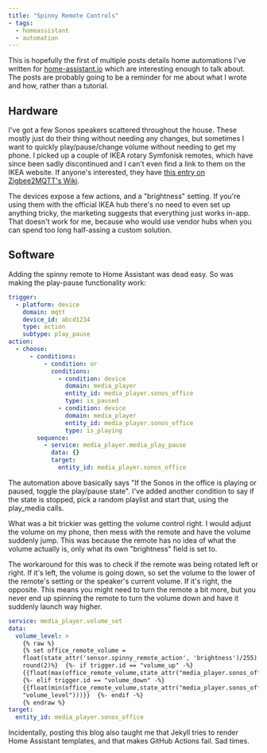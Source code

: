 ```yaml
---
title: "Spinny Remote Controls"
- tags:
  - homeassistant
  - automation
---
```


This is hopefully the first of multiple posts details home automations I've written for [home-assistant.io]() which are interesting enough to talk about. The posts are probably going to be a reminder for me about what I wrote and how, rather than a tutorial. 

## Hardware

I've got a few Sonos speakers scattered throughout the house. These mostly just do their thing without needing any changes, but sometimes I want to quickly play/pause/change volume without needing to get my phone. I picked up a couple of IKEA rotary Symfonisk remotes, which have since been sadly discontinued and I can't even find a link to them on the IKEA website. If anyone's interested, they have [this entry on Zigbee2MQTT's Wiki](https://www.zigbee2mqtt.io/devices/E1744.html). 

The devices expose a few actions, and a "brightness" setting. If you're using them with the official IKEA hub there's no need to even set up anything tricky, the marketing suggests that everything just works in-app. That doesn't work for me, because who would use vendor hubs when you can spend too long half-assing a custom solution.

## Software

Adding the spinny remote to Home Assistant was dead easy. So was making the play-pause functionality work:

```yaml
trigger:
  - platform: device
    domain: mqtt
    device_id: abcd1234
    type: action
    subtype: play_pause
action:
  - choose:
      - conditions:
          - condition: or
            conditions:
              - condition: device
                domain: media_player
                entity_id: media_player.sonos_office
                type: is_paused
              - condition: device
                domain: media_player
                entity_id: media_player.sonos_office
                type: is_playing
        sequence:
          - service: media_player.media_play_pause
            data: {}
            target:
              entity_id: media_player.sonos_office
```

The automation above basically says "If the Sonos in the office is playing or paused, toggle the play/pause state". I've added another condition to say if the state is stopped, pick a random playlist and start that, using the play_media calls. 

What was a bit trickier was getting the volume control right. I would adjust the volume on my phone, then mess with the remote and have the volume suddenly jump. This was because the remote has no idea of what the volume actually is, only what its own "brightness" field is set to. 

The workaround for this was to check if the remote was being rotated left or right. If it's left, the volume is going down, so set the volume to the lower of the remote's setting or the speaker's current volume. If it's right, the opposite. This means you might need to turn the remote a bit more, but you never end up spinning the remote to turn the volume down and have it suddenly launch way higher. 

```yaml
service: media_player.volume_set
data:
  volume_level: >
    {% raw %}
    {% set office_remote_volume =
    float(state_attr('sensor.spinny_remote_action', 'brightness')/255) |
    round(2)%}  {%- if trigger.id == "volume_up" -%}
    {{float(max(office_remote_volume,state_attr("media_player.sonos_office","volume_level")))}}
    {%- elif trigger.id == "volume_down" -%}
    {{float(min(office_remote_volume,state_attr("media_player.sonos_office",
    "volume_level")))}}  {%- endif -%}
    {% endraw %}
target:
  entity_id: media_player.sonos_office
```

Incidentally, posting this blog also taught me that Jekyll tries to render Home Assistant templates, and that makes GitHub Actions fail. Sad times. 